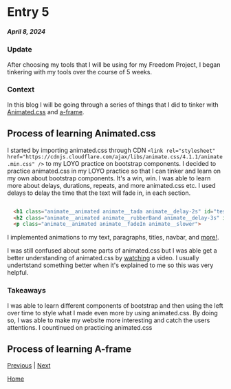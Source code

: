 # Entry 5
##### April 8, 2024

### Update
After choosing my tools that I will be using for my Freedom Project, I began tinkering with my tools over the course of 5 weeks.
### Context
 In this blog I will be going through a series of things that I did to tinker with [Animated.css](https://animate.style/) and [a-frame](https://aframe.io/).

 ## Process of learning Animated.css
 I started by importing animated.css through CDN ```<link rel="stylesheet"  href="https://cdnjs.cloudflare.com/ajax/libs/animate.css/4.1.1/animate.min.css"
/>``` to my LOYO practice on bootstrap components. I decided to practice animated.css in my LOYO practice so that I can tinker and learn on my own about bootstrap components. It's a win, win. I was able to learn more about delays, durations, repeats, and more animated.css etc. I used delays to delay the time that the text will fade in, in each section.
```html

  <h1 class="animate__animated animate__tada animate__delay-2s" id="test2"> Hello!</h1>
  <h2 class="animate__animated animate__rubberBand animate__delay-3s" id="test2"> Welcome to my practice html file for animated.css!</h2>
  <p class="animate__animated animate__fadeIn animate__slower">

```
I implemented animations to my text, paragraphs, titles, navbar, and [more!](https://github.com/hstatsep-students/bootstrap-components-practice-Jimmyl6413/blob/main/index.html).

I was still confused about some parts of animated.css but I was able get a better understanding of animated.css by [watching](https://www.youtube.com/watch?v=VzbBcVRquYA) a video. I usually undertstand something better when it's explained to me so this was very helpful.

### Takeaways
I was able to learn different components of bootstrap and then using the left over time to style what I made even more by using animated.css. By doing so, I was able to make my website more interesting and catch the users attentions. I countinued on practicing animated.css

## Process of learning A-frame






[Previous](entry04.md) | [Next](entry06.md)

[Home](../README.md)
